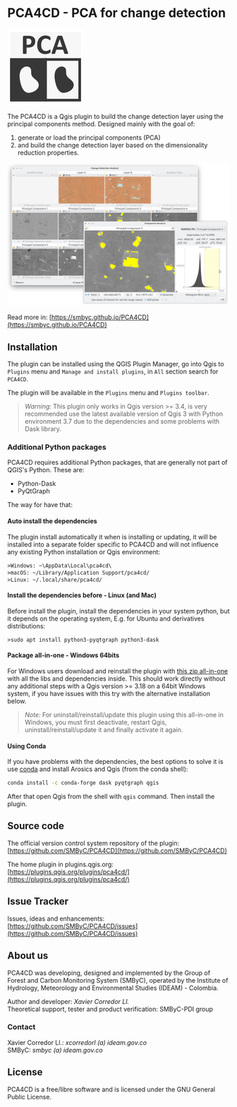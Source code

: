 # PCA4CD - PCA for change detection

![](icons/pca4cd.svg)

The PCA4CD is a Qgis plugin to build the change detection layer using the principal components method. Designed mainly with the goal of:

1. generate or load the principal components (PCA)
2. and build the change detection layer based on the dimensionality reduction properties.

![](docs/img/overview.png)

Read more in: [https://smbyc.github.io/PCA4CD](https://smbyc.github.io/PCA4CD)

## Installation

The plugin can be installed using the QGIS Plugin Manager, go into Qgis to `Plugins` menu and `Manage and install plugins`, in `All` section search for `PCA4CD`.

The plugin will be available in the `Plugins` menu and `Plugins toolbar`.

> *Warning:* 
    This plugin only works in Qgis version >= 3.4, is very recommended use the latest available version of Qgis 3 with Python environment 3.7 due to the dependencies and some problems with Dask library.

### Additional Python packages

PCA4CD requires additional Python packages, that are generally not part of QGIS's Python. These are:

* Python-Dask
* PyQtGraph

The way for have that:

#### Auto install the dependencies

The plugin install automatically it when is installing or updating, it will be installed into a separate folder specific to PCA4CD and will not influence any existing Python installation or Qgis environment:

    >Windows: ~\AppData\Local\pca4cd\  
    >macOS: ~/Library/Application Support/pca4cd/  
    >Linux: ~/.local/share/pca4cd/

#### Install the dependencies before - Linux (and Mac)

Before install the plugin, install the dependencies in your system python, but it depends on the operating system, E.g. for Ubuntu and derivatives distributions:

    >sudo apt install python3-pyqtgraph python3-dask

#### Package all-in-one - Windows 64bits

For Windows users download and reinstall the plugin with [this zip all-in-one](https://drive.google.com/uc?export=download&confirm=gzst&id=1YU65HYQUKQX5GpVsSH8GkCfGiqnV8Wez) with all the libs and dependencies inside. This should work directly without any additional steps with a Qgis version >= 3.18 on a 64bit Windows system, if you have issues with this try with the alternative installation below.

> *Note:* For uninstall/reinstall/update this plugin using this all-in-one in Windows, you must first deactivate, restart Qgis, uninstall/reinstall/update it and finally activate it again.

#### Using Conda

If you have problems with the dependencies, the best options to solve it is use [conda](https://docs.conda.io/en/latest/miniconda.html) and install Arosics and Qgis (from the conda shell):

```bash
conda install -c conda-forge dask pyqtgraph qgis
```

After that open Qgis from the shell with `qgis` command. Then install the plugin.

## Source code

The official version control system repository of the plugin:
[https://github.com/SMByC/PCA4CD](https://github.com/SMByC/PCA4CD)

The home plugin in plugins.qgis.org: [https://plugins.qgis.org/plugins/pca4cd/](https://plugins.qgis.org/plugins/pca4cd/)

## Issue Tracker

Issues, ideas and enhancements: [https://github.com/SMByC/PCA4CD/issues](https://github.com/SMByC/PCA4CD/issues)

## About us

PCA4CD was developing, designed and implemented by the Group of Forest and Carbon Monitoring System (SMByC), operated by the Institute of Hydrology, Meteorology and Environmental Studies (IDEAM) - Colombia.

Author and developer: *Xavier Corredor Ll.*  
Theoretical support, tester and product verification: SMByC-PDI group

### Contact

Xavier Corredor Ll.: *xcorredorl (a) ideam.gov.co*  
SMByC: *smbyc (a) ideam.gov.co*

## License

PCA4CD is a free/libre software and is licensed under the GNU General Public License.

